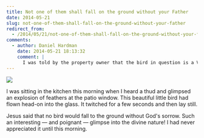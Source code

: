 ```yaml
---
title: Not one of them shall fall on the ground without your Father
date: 2014-05-21
slug: not-one-of-them-shall-fall-on-the-ground-without-your-father
redirect_from:
  - /2014/05/21/not-one-of-them-shall-fall-on-the-ground-without-your-father
comments:
  - author: Daniel Hardman
    date: 2014-05-21 18:13:32
    comment: |
      I was told by the property owner that the bird in question is a Vireo (possibly this subspecies: http://en.wikipedia.org/wiki/Warbling_Vireo http://upload.wikimedia.org/wikipedia/commons/c/cc/WarblingVireo08.jpg)
---
```

<img src="fallen-sparrow.jpg" />

I was sitting in the kitchen this morning when I heard a thud and glimpsed an explosion of feathers at the patio window. This beautiful little bird had flown head-on into the glass. It twitched for a few seconds and then lay still.

Jesus said that no bird would fall to the ground without God's sorrow. Such an interesting &mdash; and poignant &mdash; glimpse into the divine nature! I had never appreciated it until this morning.
